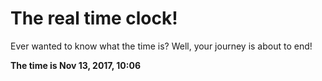 # The real time clock!

Ever wanted to know what the time is? Well, your journey is about to end!

**The time is Nov 13, 2017, 10:06**